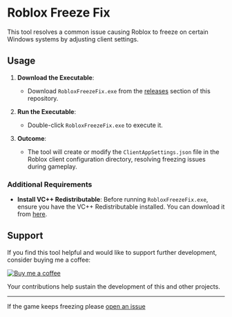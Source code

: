 # Roblox Freeze Fix

This tool resolves a common issue causing Roblox to freeze on certain Windows systems by adjusting client settings.

## Usage

1. **Download the Executable**:
   - Download `RobloxFreezeFix.exe` from the [releases](https://github.com/your-username/your-repository/releases) section of this repository.

2. **Run the Executable**:
   - Double-click `RobloxFreezeFix.exe` to execute it.

3. **Outcome**:
   - The tool will create or modify the `ClientAppSettings.json` file in the Roblox client configuration directory, resolving freezing issues during gameplay.

### Additional Requirements

- **Install VC++ Redistributable**: Before running `RobloxFreezeFix.exe`, ensure you have the VC++ Redistributable installed. You can download it from [here](https://aka.ms/vs/17/release/vc_redist.x64.exe).

## Support

If you find this tool helpful and would like to support further development, consider buying me a coffee:

[![Buy me a coffee](https://cdn.buymeacoffee.com/buttons/v2/default-yellow.png)](https://buymeacoff.ee/devidd)

Your contributions help sustain the development of this and other projects.

---

If the game keeps freezing please [open an issue](https://github.com/dddevid/Roblox-Freezing-Fix/issues)
